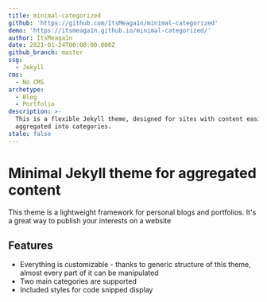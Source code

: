 ```yaml
---
title: minimal-categorized
github: 'https://github.com/ItsMeaga1n/minimal-categorized'
demo: 'https://itsmeaga1n.github.io/minimal-categorized/'
author: ItsMeaga1n
date: 2021-01-24T00:00:00.000Z
github_branch: master
ssg:
  - Jekyll
cms:
  - No CMS
archetype:
  - Blog
  - Portfolio
description: >-
  This is a flexible Jekyll theme, designed for sites with content easily
  aggregated into categories.
stale: false
---
```


# Minimal Jekyll theme for aggregated content

This theme is a lightweight framework for personal blogs and portfolios. It's a great way to publish your interests on a website

## Features

* Everything is customizable - thanks to generic structure of this theme, almost every part of it can be manipulated
* Two main categories are supported
* Included styles for code snipped display

